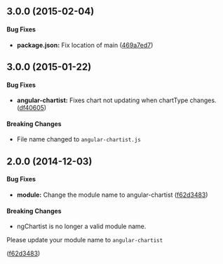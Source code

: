 ## 3.0.0 (2015-02-04)


#### Bug Fixes

* **package.json:** Fix location of main ([469a7ed7](https://github.com/paradox41/angular-chartist.js/commit/469a7ed7d80d166dbd9f288ee16fd1c73e9df0ff))


## 3.0.0 (2015-01-22)

#### Bug Fixes

* **angular-chartist:** Fixes chart not updating when chartType changes. ([df40605](https://github.com/paradox41/angular-chartist.js/commit/df40605210ff9330e9f363e39fbbe2d5296a570a))

#### Breaking Changes

* File name changed to `angular-chartist.js`

## 2.0.0 (2014-12-03)


#### Bug Fixes

* **module:** Change the module name to angular-chartist ([f62d3483](https://github.com/paradox41/angular-chartist.js/commit/f62d3483e5a3d5de8715430c94f3e2389b1e521f))


#### Breaking Changes

* ngChartist is no longer a valid module name.

Please update your module name to `angular-chartist`

 ([f62d3483](https://github.com/paradox41/ng-chartistjs/commit/f62d3483e5a3d5de8715430c94f3e2389b1e521f))

